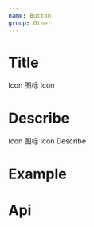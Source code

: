 ```yaml
---
name: Button
group: Other
---
```


# Title

Icon 图标
Icon

# Describe

Icon 图标
Icon Describe

# Example

# Api
